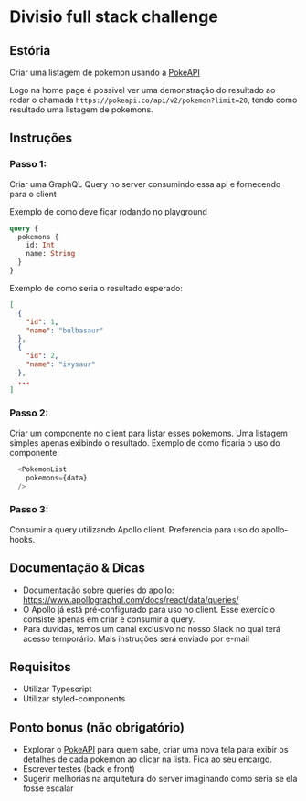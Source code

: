 # Divisio full stack challenge

## Estória
Criar uma listagem de pokemon usando a [PokeAPI](https://pokeapi.co/)

Logo na home page é possivel ver uma demonstração do resultado ao rodar o chamada `https://pokeapi.co/api/v2/pokemon?limit=20`, tendo como resultado uma listagem de pokemons.

## Instruções

### Passo 1:
Criar uma GraphQL Query no server consumindo essa api e fornecendo para o client

Exemplo de como deve ficar rodando no playground
```graphql
query {
  pokemons {
    id: Int
    name: String
  }
}
```

Exemplo de como seria o resultado esperado:
```json
[
  {
    "id": 1,
    "name": "bulbasaur"
  },
  {
    "id": 2,
    "name": "ivysaur"
  },
  ...
]
```

### Passo 2:
Criar um componente no client para listar esses pokemons. Uma listagem simples apenas exibindo o resultado.
Exemplo de como ficaria o uso do componente:
```js
  <PokemonList
    pokemons={data}
  />
```

### Passo 3:
Consumir a query utilizando Apollo client. Preferencia para uso do apollo-hooks.

## Documentação & Dicas
- Documentação sobre queries do apollo: https://www.apollographql.com/docs/react/data/queries/
- O Apollo já está pré-configurado para uso no client. Esse exercício consiste apenas em criar e consumir a query.
- Para duvidas, temos um canal exclusivo no nosso Slack no qual terá acesso temporário. Mais instruções será enviado por e-mail

## Requisitos
- Utilizar Typescript
- Utilizar styled-components

## Ponto bonus (não obrigatório)
- Explorar o [PokeAPI](https://pokeapi.co/) para quem sabe, criar uma nova tela para exibir os detalhes de cada pokemon ao clicar na lista. Fica ao seu encargo.
- Escrever testes (back e front)
- Sugerir melhorias na arquitetura do server imaginando como seria se ela fosse escalar
